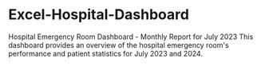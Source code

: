 # Excel-Hospital-Dashboard
 Hospital Emergency Room Dashboard - Monthly Report for July 2023  This dashboard provides an overview of the hospital emergency room's performance and patient statistics for July 2023 and 2024.
